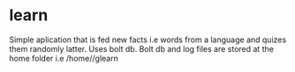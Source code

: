 # learn
Simple aplication that is fed new facts i.e words from a language and quizes them randomly latter.
Uses bolt db.
Bolt db and log files are stored at the home folder i.e /home/<name>/glearn
